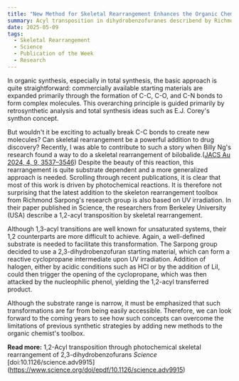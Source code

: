 ```yaml
---
title: "New Method for Skeletal Rearrangement Enhances the Organic Chemist's Toolbox "  
summary: Acyl transposition in dihydrobenzofuranes describend by Richmond Sarpong in Science 
date: 2025-05-09
tags:
  - Skeletal Rearrangement
  - Science
  - Publication of the Week
  - Research
---
```

In organic synthesis, especially in total synthesis, the basic approach is quite straightforward: commercially available starting materials are expanded primarily through the formation of C-C, C-O, and C-N bonds to form complex molecules. This overarching principle is guided primarily by retrosynthetic analysis and total synthesis ideas such as E.J. Corey's synthon concept.

But wouldn't it be exciting to actually break C-C bonds to create new molecules? Can skeletal rearrangement be a powerful addition to drug discovery? Recently, I was able to contribute to such a story when Billy Ng's research found a way to do a skeletal rearrangement of bilobalide.([JACS Au 2024, 4, 9, 3537–3546](https://pubs.acs.org/doi/10.1021/jacsau.4c00416)) Despite the beauty of this reaction, this rearrangement is quite substrate dependent and a more generalized approach is needed. Scrolling through recent publications, it is clear that most of this work is driven by photochemical reactions. It is therefore not surprising that the latest addition to the skeleton rearrangement toolbox from Richmond Sarpong's research group is also based on UV irradiation. In their paper published in Science, the researchers from Berkeley University (USA) describe a 1,2-acyl transposition by skeletal rearrangement.

Although 1,3-acyl transitions are well known for unsaturated systems, their 1,2 counterparts are more difficult to achieve. Again, a well-defined substrate is needed to facilitate this transformation. The Sarpong group decided to use a 2,3-dihydrobenzofuran starting material, which can form a reactive cyclopropane intermediate upon UV irradiation. Addition of halogen, either by acidic conditions such as HCl or by the addition of LiI, could then trigger the opening of the cyclopropane, which was then attacked by the nucleophilic phenol, yielding the 1,2-acyl transferred product.

Although the substrate range is narrow, it must be emphasized that such transformations are far from being easily accessible. Therefore, we can look forward to the coming years to see how such concepts can overcome the limitations of previous synthetic strategies by adding new methods to the organic chemist's toolbox.

**Read more:** 1,2-Acyl transposition through photochemical skeletal rearrangement of 2,3-dihydrobenzofurans *Science* [doi:10.1126/science.adv9915] (https://www.science.org/doi/epdf/10.1126/science.adv9915)